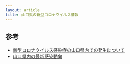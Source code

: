 ```yaml
---
layout: article
title: 山口県の新型コロナウイルス情報
---
```


<div id="sum"></div>
<div id="map"></div>
<div id="list"></div>

<!-- <script src="https://himeyama.github.io/KeisanJS/era-1.1.0.js"></script> -->
<script>covtablef = true</script>
<script src="https://yamaguchi-ruby.github.io/sars2-yamaguchi/table.js"></script>

<link href="https://fonts.googleapis.com/css2?family=Noto+Sans+JP:wght@900&family=Ubuntu:wght@700&display=swap" rel="stylesheet"> 

<style>
#sum span {
    color: #f44336;
    font-size: 40px;
    font-weight: bolder;
}
#sum span.number{
    font-size: 64px;
}
#city_info{
    background-color: #212121cc;
    position: fixed;
    border-radius: 8px;
    color: #fafafa;
    padding: 8px;
}
</style>

## 参考
- [新型コロナウイルス感染症の山口県内での発生について](https://www.pref.yamaguchi.lg.jp/cms/a10000/korona2020/202004240002.html)
- [山口県内の最新感染動向](https://yamaguchi.stopcovid19.jp/)